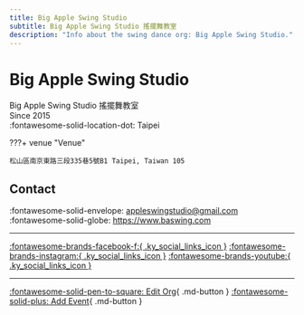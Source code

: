```yaml
---
title: Big Apple Swing Studio
subtitle: Big Apple Swing Studio 搖擺舞教室
description: "Info about the swing dance org: Big Apple Swing Studio."
---
```


# Big Apple Swing Studio

Big Apple Swing Studio 搖擺舞教室  
Since 2015  
:fontawesome-solid-location-dot: Taipei  


???+ venue "Venue"

    松山區南京東路三段335巷5號B1 Taipei, Taiwan 105  

## Contact

:fontawesome-solid-envelope: <appleswingstudio@gmail.com>  
:fontawesome-solid-globe: <https://www.baswing.com>  

---

 [:fontawesome-brands-facebook-f:{ .ky_social_links_icon }](https://www.facebook.com/BigAppleSwing) [:fontawesome-brands-instagram:{ .ky_social_links_icon }](https://instagram.com/ba.swing) [:fontawesome-brands-youtube:{ .ky_social_links_icon }](https://youtube.com/SwingStudioBigApple)

---

[:fontawesome-solid-pen-to-square: Edit Org](https://github.com/swingdance/orgs/issues/new?assignees=&labels=update+org&projects=&template=03-update_entity.yml&title=Update%20Org%3A%20zh_TW%20%E2%80%A2%20Big%20Apple%20Swing%20Studio&region=zh_TW&id=big-apple-swing-studio&name=Big%20Apple%20Swing%20Studio){ .md-button } [:fontawesome-solid-plus: Add Event](https://github.com/swingdance/events/issues/new?assignees=&labels=add+event&projects=&template=02-add_entity.yml&title=Add%20Event%3A%20zh_TW%20%E2%80%A2%20%3CName%3E&region=zh_TW&province=Taipei&city=Taipei&org_id=big-apple-swing-studio){ .md-button }
